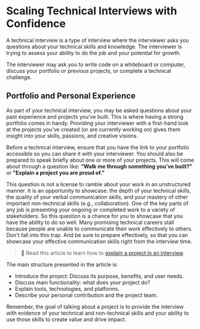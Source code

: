 
# Scaling Technical Interviews with Confidence

A technical interview is a type of interview where the interviewer asks you questions about your technical skills and knowledge. The interviewer is trying to assess your ability to do the job and your potential for growth.

The interviewer may ask you to write code on a whiteboard or computer, discuss your portfolio or previous projects, or complete a technical challenge.


## Portfolio and Personal Experience

As part of your technical interview, you may be asked questions about your past experience and projects you've built. This is where having a strong portfolio comes in handy. Providing your interviewer with a first-hand look at the projects you’ve created (or are currently working on) gives them insight into your skills, passions, and creative visions.

Before a technical interview, ensure that you have the link to your portfolio accessible so you can share it with your interviewer. You should also be prepared to speak briefly about one or more of your projects.
This will come about through a question like: **“Walk me through something you’ve built?”** or **"Explain a project you are proud of."** 

This question is not a license to ramble about your work in an unstructured manner. It is an opportunity to showcase: the depth of your technical skills, the quality of your verbal communication skills, and your mastery of other important non-technical skills (e.g., collaboration). One of the key parts of any job is presenting your ongoing or completed work to a variety of stakeholders. So this question is a chance for you to showcase that you have the ability to do so well. Many promising technical careers stall because people are unable to communicate their work effectively to others. Don't fall into this trap. And be sure to prepare effectively, so that you can showcase your effective communication skills right from the interview time.

> 📖 Read this article to learn how to [explain a project in an interview](https://www.linkedin.com/pulse/tell-me-your-project-nargiza-konushalieva).

The main structure presented in the article is:

- Introduce the project: Discuss its purpose, benefits, and user needs.
- Discuss main functionality: what does your project do?
- Explain tools, technologies, and platforms.
- Describe your personal contribution and the project team.

Remember, the goal of talking about a project is to provide the interview with evidence of your technical and non-technical skills and your ability to use those skills to create value and drive impact.
